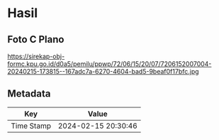 # Hasil

## Foto C Plano

https://sirekap-obj-formc.kpu.go.id/d0a5/pemilu/ppwp/72/06/15/20/07/7206152007004-20240215-173815--167adc7a-6270-4604-bad5-9beaf0f17bfc.jpg


## Metadata

| Key        | Value               |
| ---------- | ------------------- |
| Time Stamp | 2024-02-15 20:30:46 |



